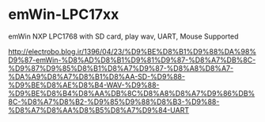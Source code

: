 # emWin-LPC17xx

emWin NXP LPC1768 with SD card, play wav, UART, Mouse Supported

http://electrobo.blog.ir/1396/04/23/%D9%BE%D8%B1%D9%88%DA%98%D9%87-emWin-%D8%AD%D8%B1%D9%81%D9%87-%D8%A7%DB%8C-%D9%87%D9%85%D8%B1%D8%A7%D9%87-%D8%A8%D8%A7-%DA%A9%D8%A7%D8%B1%D8%AA-SD-%D9%88-%D9%BE%D8%AE%D8%B4-WAV-%D9%88-%D9%BE%D8%B4%D8%AA%DB%8C%D8%A8%D8%A7%D9%86%DB%8C-%D8%A7%D8%B2-%D9%85%D9%88%D8%B3-%D9%88-%D8%A7%D8%AA%D8%B5%D8%A7%D9%84-UART
